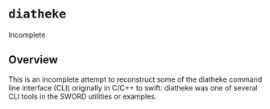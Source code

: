 # ``diatheke``

Incomplete

## Overview

This is an incomplete attempt to reconstruct some of the diatheke command line interface (CLI) originally in C/C++ to swift. diatheke was one of several CLI tools in the SWORD utilities or examples.
